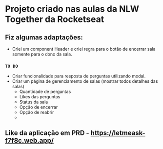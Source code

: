 # Projeto criado nas aulas da NLW Together da Rocketseat

## Fiz algumas adaptações:

- Criei um component Header e criei regra para o botão de encerrar sala somente para o dono da sala.

### `TO DO`
- Criar funcionalidade para resposta de perguntas utilizando modal.
- Criar um página de gerenciamento de salas (mostrar todos detalhes das salas)
  - Quantidade de perguntas
  - Likes das perguntas
  - Status da sala
  - Opção de encerrar
  - Opção de reabrir
  - 

## Like da aplicação em PRD - https://letmeask-f7f8c.web.app/
